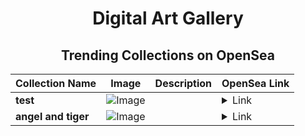 <div align="center">

# Digital Art Gallery

## Trending Collections on OpenSea

| Collection Name                       | Image                                                                                     | Description                       | OpenSea Link                                                                                          |
|---------------------------------------|-------------------------------------------------------------------------------------------|-----------------------------------|--------------------------------------------------------------------------------------------------------|
| **test** | ![Image](https://i.seadn.io/s/raw/files/9b72dd89ab0bfd8c236b8988b8f93af2.jpg?w=500&auto=format?w=200&auto=format) |  | <details><summary>Link</summary>[test](https://opensea.io/collection/test-6797)</details> |
| **angel and tiger** | ![Image](https://i.seadn.io/s/raw/files/13fc621903d89c2a9327f06db782ebc5.jpg?w=500&auto=format?w=200&auto=format) |  | <details><summary>Link</summary>[angel and tiger](https://opensea.io/collection/angel-and-tiger)</details> |

</div>